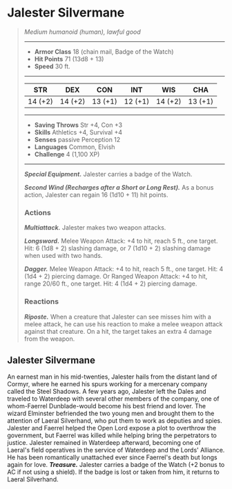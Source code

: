 # Jalester Silvermane
>*Medium humanoid (human), lawful good*
>___
>- **Armor Class** 18 (chain mail, Badge of the Watch)
>- **Hit Points** 71 (13d8 + 13)
>- **Speed** 30 ft.
>___
>|STR|DEX|CON|INT|WIS|CHA|
>|:---:|:---:|:---:|:---:|:---:|:---:|
>|14 (+2)|14 (+2)|13 (+1)|12 (+1)|14 (+2)|13 (+1)|
>___
>- **Saving Throws** Str +4, Con +3
>- **Skills** Athletics +4, Survival +4
>- **Senses** passive Perception 12
>- **Languages** Common, Elvish
>- **Challenge** 4 (1,100 XP)
>___
>***Special Equipment.*** Jalester carries a badge of the Watch.  
>
>***Second Wind (Recharges after a Short or Long Rest).*** As a bonus action, Jalester can regain 16 (1d10 + 11) hit points.  
>
>### Actions
>***Multiattack.*** Jalester makes two weapon attacks.  
>
>***Longsword.*** Melee Weapon Attack: +4 to hit, reach 5 ft., one target. Hit: 6 (1d8 + 2) slashing damage, or 7 (1d10 + 2) slashing damage when used with two hands.  
>
>***Dagger.*** Melee Weapon Attack: +4 to hit, reach 5 ft., one target. Hit: 4 (1d4 + 2) piercing damage. Or Ranged Weapon Attack: +4 to hit, range 20/60 ft., one target. Hit: 4 (1d4 + 2) piercing damage.  
>
>### Reactions
>***Riposte.*** When a creature that Jalester can see misses him with a melee attack, he can use his reaction to make a melee weapon attack against that creature. On a hit, the target takes an extra 4 damage from the weapon.
## Jalester Silvermane
An earnest man in his mid-twenties, Jalester hails from the distant land of Cormyr, where he earned his spurs working for a mercenary company called the Steel Shadows. A few years ago, Jalester left the Dales and traveled to Waterdeep with several other members of the company, one of whom-Faerrel Dunblade-would become his best friend and lover.
The wizard Elminster befriended the two young men and brought them to the attention of Laeral Silverhand, who put them to work as deputies and spies. Jalester and Faerrel helped the Open Lord expose a plot to overthrow the government, but Faerrel was killed while helping bring the perpetrators to justice. Jalester remained in Waterdeep afterward, becoming one of Laeral's field operatives in the service of Waterdeep and the Lords' Alliance. He has been romantically unattached ever since Faerrel's death but longs again for love.
***Treasure.*** Jalester carries a badge of the Watch (+2 bonus to AC if not using a shield). If the badge is lost or taken from him, it returns to Laeral Silverhand.